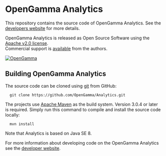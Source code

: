 OpenGamma Analytics
===================
This repository contains the source code of OpenGamma Analytics.
See the [developers website](http://developers.opengamma.com) for more details.

OpenGamma Analytics is released as Open Source Software using the
[Apache v2.0 license](http://www.apache.org/licenses/LICENSE-2.0.html).  
Commercial support is [available](http://www.opengamma.com/) from the authors.

[![OpenGamma](http://developers.opengamma.com/res/display/default/chrome/masthead_logo.png "OpenGamma")](http://www.opengamma.com)


Building OpenGamma Analytics
----------------------------
The source code can be cloned using [git](http://git-scm.com/) from GitHub:
```
  git clone https://github.com/OpenGamma/Analytics.git
```

The projects use [Apache Maven](http://maven.apache.org/) as the build system.
Version 3.0.4 or later is required.
Simply run this command to compile and install the source code locally:

```
  mvn install
```

Note that Analytics is based on Java SE 8.

For more information about developing code on the OpenGamma Analytics
see the [developer website](http://developers.opengamma.com).
